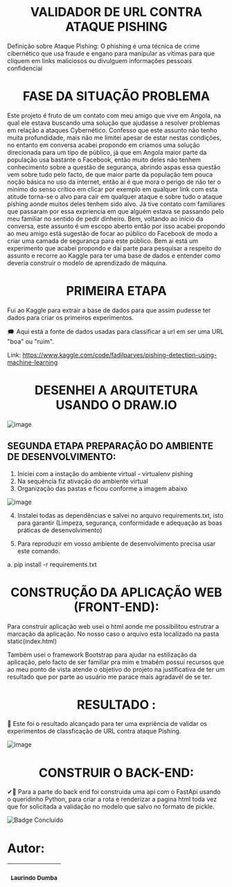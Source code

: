 
<h1 align="center"> VALIDADOR DE URL CONTRA ATAQUE PISHING </h1>

Definição sobre Ataque Pishing: O phishing é uma técnica de crime cibernético que usa fraude e engano para manipular as vítimas para que cliquem em links maliciosos ou divulguem informações pessoais confidenciai


<h1 align="center"> FASE DA SITUAÇÃO PROBLEMA </h1>
Este projeto é fruto de um contato com meu amigo que vive em Angola, na qual ele estava buscando uma solução que ajudasse a resolver problemas em relação a ataques Cybernético.
Confesso que este assunto não tenho muita profundidade, mais não me limitei apesar de estar nestas condições, no entanto em conversa acabei propondo em criamos uma solução direcionada para um tipo de público, já que em Angola maior parte da população usa bastante o Facebook, então muito deles não tenhem conhecimento sobre a questão de segurança, abrindo aspas essa questão vem sobre tudo pelo facto, de que maior parte da população tem pouca noção básica no uso da internet, então ai é que mora o perigo de não ter o minímo do senso crítico em clicar por exemplo em qualquer link com esta atitude torna-se o alvo para cair em qualquer ataque e sobre tudo o ataque pishing aonde muitos deles tenhem sido alvo. Já tive contato com familiares que passaram por essa expriencia em que alguém estava se passando pelo meu familiar no sentido de pedir dinheiro. Bem, voltando ao início da conversa,  este assunto é um escopo aberto então por isso acabei propondo ao meu amigo está sugestão de focar ao público do Facebook de modo a criar uma camada de segurança para este público.
Bem ai está um experimento que acabei propondo e daí parte para pesquisar a respeito do assunto e recorre ao Kaggle para ter uma base de dados e entender como deveria construir o modelo de aprendizado de máquina. 

<h1 align="center"> PRIMEIRA ETAPA </h1>

Fui ao Kaggle para extrair a base de dados para que assim pudesse ter dados para criar os primeiros experimentos. 

🗯 Aqui está a fonte de dados usadas para classificar a url em ser uma URL "boa" ou "ruim".

Link: https://www.kaggle.com/code/fadilparves/pishing-detection-using-machine-learning


<h1 align="center"> DESENHEI A ARQUITETURA USANDO O DRAW.IO </h1>

![image](https://github.com/laurindodumba/Validador_De_URL_Contra_Ataque_Pishing/assets/38964642/77b19e3b-4c11-4ef5-9ce3-810c2927ea17)


## SEGUNDA ETAPA PREPARAÇÃO DO  AMBIENTE DE DESENVOLVIMENTO:

1. Iniciei com a instação do ambiente virtual - virtualenv pishing
2. Na sequência fiz ativação do ambiente virtual
3. Organização das pastas e ficou conforme a imagem abaixo

![image](https://github.com/laurindodumba/Validador_De_URL_Contra_Ataque_Pishing/assets/38964642/abe94f55-267b-4ee2-b252-c19af178f3ed)


4. Instalei todas as dependências e salvei no arquivo requirements.txt, isto para garantir (Limpeza, segurança, conformidade e adequação as boas práticas de desenvolvimento)

   
6. Para reproduzir em vosso ambiente de desenvolvimento precisa usar este comando.

   
  a. pip install -r requirements.txt
 

<h1 align="center"> CONSTRUÇÃO DA APLICAÇÃO WEB (FRONT-END): </h1>

Para construir aplicação web usei o html aonde me possibilitou estrutrar a marcação da aplicação. No nosso caso o arquivo esta localizado na pasta static(index.html)

Também usei o framework Bootstrap para ajudar na estilização da aplicação, pelo facto de ser familiar pra mim e tmabém possuí recursos que ao meu ponto de vista atende o objetivo do projeto na justificativa de ter um resultado que por parte ao usuário me parace mais agradavél de se ter. 

<h1 align="center"> RESULTADO :</h1>

🎯 Este foi o resultado alcançado para ter uma expriência de validar os experimentos de classficação de URL contra ataque Pishing.

![image](https://github.com/laurindodumba/Validador_De_URL_Contra_Ataque_Pishing/assets/38964642/02ca86ce-7ec8-4ff0-9322-803b61beba6e)

<h1 align="center"> CONSTRUIR O BACK-END: </h1>

✔🚀 Para a parte do back end foi construida uma api com o FastApi usando o queridinho Python, para criar a rota e renderizar a pagina html toda vez que for solicitada a validação no modelo que salvo no formato de pickle.




![Badge Concluído](http://img.shields.io/static/v1?label=STATUS&message=%20CONCLUÍDO&color=GREEN&style=for-the-badge)


# Autor:

| [<br><sub>Laurindo Dumba</sub>](https://github.com/laurindodumba) 
| :---: | 



